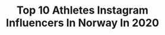---
title: Top 10 Athletes Instagram Influencers In Norway In 2020
description: >-
  Find top athletes Instagram influencers in Norway in 2020. Most popular hashtags: #workout #health #lifestyle #fitnesstips.
platform: Instagram
profiles:
  - username: "back.guy"
    fullname: >-
      Anders Gjellan
    location: "Norway"
    followers: 19733
    engagement: 1358
    commentsToLikes: 0.073041
    id: ck8t7j7djh0du0j78qojlblsn
    verified: false
    hashtags: "#gym, #homegymworkout, #backaesthetics, #hammerstrength"
  - username: "abdouharroui"
    fullname: >-
      Abdou Harroui
    location: "Norway"
    followers: 5524
    engagement: 1832
    commentsToLikes: 0.064163
    id: ck139qqwqmo8z0i19zqshi5kx
    verified: true
    hashtags: "#vrct, #eredivisie, #spartarotterdam, #jongoranje"
  - username: "haakonevjen"
    fullname: >-
      Håkon Evjen👌🏻
    location: "Norway"
    followers: 6613
    engagement: 2859
    commentsToLikes: 0.029026
    id: ck6uf7a99vbzf0j71bwtojg22
    verified: true
    hashtags: "#opp, #spill, #playinside, #playfortheworld"
  - username: "beatewibe"
    fullname: >-
      Beate Wibe | FITNESS
    location: "Norway"
    followers: 20758
    engagement: 867
    commentsToLikes: 0.040484
    id: ck5zo7idlpxod0i14hu15ynlx
    verified: false
    hashtags: "#jean, #hiit, #workoutvideos, #upperbodywork"
  - username: "elisabethsletten"
    fullname: >-
      Elisabeth Sletten
    location: "Norway"
    followers: 133491
    engagement: 501
    commentsToLikes: 0.044243
    id: ck5hlbu26jxwi0i11fvabbqji
    verified: false
    hashtags: "#strongbodyfamilien, #tbt, #bombshellsportswear, #teamstrongbody"
  - username: "graham95"
    fullname: >-
      Caroline Graham Hansen
    location: "Norway"
    followers: 66212
    engagement: 1006
    commentsToLikes: 0.009719
    id: ck13a9m8npayj0i19ebzas88s
    verified: true
    hashtags: "#godstartp, #deilig, #takesocialresponsibility, #grandeequipo"
  - username: "hogberglukas"
    fullname: >-
      Lukas | Crossfit | Athlete
    location: "Norway"
    followers: 105514
    engagement: 434
    commentsToLikes: 0.023073
    id: ck5cjzv5gvtyr0i11gfkd3cp1
    verified: true
    hashtags: "#gymnasty, #garagegym, #liftingweights, #jumptraining"
  - username: "synnekrokstad"
    fullname: >-
      Synne Krokstad
    location: "Norway"
    followers: 58888
    engagement: 494
    commentsToLikes: 0.022491
    id: ck0u6azjw1klm0i19ys5kwh1n
    verified: false
    hashtags: "#endurance, #weightlifting, #gaitline, #sundayvibes"
  - username: "kolbruntholl"
    fullname: >-
      Kolbrún Þöll Þorradóttir
    location: "Norway"
    followers: 5601
    engagement: 1887
    commentsToLikes: 0.014848
    id: ck8sze5pvo2620j787y0sdlgv
    verified: false
    hashtags: "#teamgym2020"
  - username: "kjetilborch"
    fullname: >-
      Kjetil Borch
    location: "Norway"
    followers: 14415
    engagement: 1248
    commentsToLikes: 0.020320
    id: ck0w55j8i1zyh0i19tk5pceuk
    verified: false
    hashtags: "#qicraft, #wakeboarding, #carantine, #norway"
---